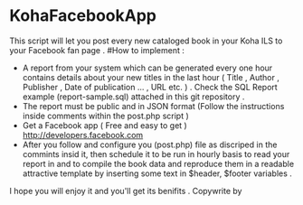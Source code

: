 # KohaFacebookApp
This script will let you post every new cataloged book in your Koha ILS to your Facebook fan page . 
#How to implement : 
* A report from your system which can be  generated every one hour contains details about your new titles in the last hour ( Title , Author , Publisher , Date of publication ... , URL etc. ) . Check the SQL Report example (report-sample.sql) attached in this git repository .
* The report must be public and in JSON format (Follow the instructions inside comments within the post.php script )
* Get a Facebook app ( Free and easy to get ) http://developers.facebook.com
* After you follow and configure you (post.php) file as discriped in the commints insid it, then schedule it to be run in hourly basis to read your report in and to compile the book data and reproduce them in a readable attractive template by inserting some text in $header, $footer variables .

I hope you will enjoy it and you'll get its benifits . 
Copywrite by
